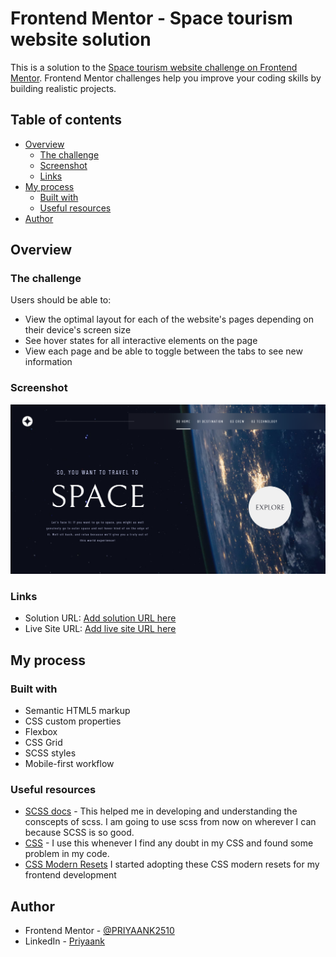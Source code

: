# Frontend Mentor - Space tourism website solution

This is a solution to the [Space tourism website challenge on Frontend Mentor](https://www.frontendmentor.io/challenges/space-tourism-multipage-website-gRWj1URZ3). Frontend Mentor challenges help you improve your coding skills by building realistic projects.

## Table of contents

- [Overview](#overview)
  - [The challenge](#the-challenge)
  - [Screenshot](#screenshot)
  - [Links](#links)
- [My process](#my-process)
  - [Built with](#built-with)
  - [Useful resources](#useful-resources)
- [Author](#author)


## Overview

### The challenge

Users should be able to:

- View the optimal layout for each of the website's pages depending on their device's screen size
- See hover states for all interactive elements on the page
- View each page and be able to toggle between the tabs to see new information

### Screenshot

![Screenshot](https://raw.githubusercontent.com/PRIYAANK2510/Space-Tour/main/Screenshot.jpg)


### Links

- Solution URL: [Add solution URL here](https://github.com/PRIYAANK2510/Space-Tour)
- Live Site URL: [Add live site URL here](https://space-tour-puce.vercel.app/)

## My process

### Built with

- Semantic HTML5 markup
- CSS custom properties
- Flexbox
- CSS Grid
- SCSS styles
- Mobile-first workflow


### Useful resources

- [SCSS docs](https://sass-lang.com/documentation/) - This helped me in developing and understanding the conscepts of scss. I am going to use scss from now on wherever I can because SCSS is so good.
- [CSS](https://www.w3schools.com/css/) - I use this whenever I find any doubt in my CSS and found some problem in my code.
- [CSS Modern Resets](https://andy-bell.co.uk/a-modern-css-reset/) I started adopting these CSS modern resets for my frontend development


## Author

- Frontend Mentor - [@PRIYAANK2510](https://www.frontendmentor.io/profile/PRIYAANK2510)
- LinkedIn - [Priyaank](https://www.linkedin.com/in/priyaank-25102000/)
